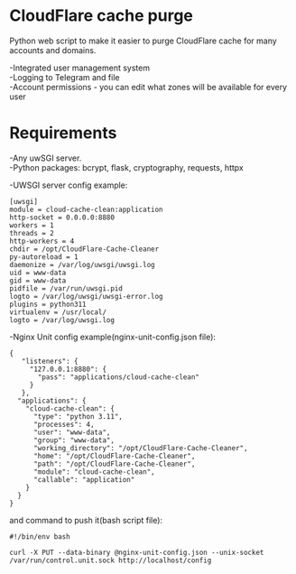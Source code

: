 # CloudFlare cache purge 

Python web script to make it easier to purge CloudFlare cache for many accounts and domains.  

-Integrated user management system  
-Logging to Telegram and file  
-Account permissions - you can edit what zones will be available for every user  

# Requirements

-Any uwSGI server.  
-Python packages: bcrypt, flask, cryptography, requests, httpx

-UWSGI server config example:  
```
[uwsgi]
module = cloud-cache-clean:application
http-socket = 0.0.0.0:8880
workers = 1
threads = 2
http-workers = 4
chdir = /opt/CloudFlare-Cache-Cleaner
py-autoreload = 1
daemonize = /var/log/uwsgi/uwsgi.log
uid = www-data
gid = www-data
pidfile = /var/run/uwsgi.pid
logto = /var/log/uwsgi/uwsgi-error.log
plugins = python311
virtualenv = /usr/local/
logto = /var/log/uwsgi.log
```  
-Nginx Unit config example(nginx-unit-config.json file):
```
{
   "listeners": {
     "127.0.0.1:8880": {
       "pass": "applications/cloud-cache-clean"
     }
   },
  "applications": {
    "cloud-cache-clean": {
      "type": "python 3.11",
      "processes": 4,
      "user": "www-data",
      "group": "www-data",
      "working_directory": "/opt/CloudFlare-Cache-Cleaner",
      "home": "/opt/CloudFlare-Cache-Cleaner",
      "path": "/opt/CloudFlare-Cache-Cleaner",
      "module": "cloud-cache-clean",
      "callable": "application"
    }
  }
}
```
  
and command to push it(bash script file):  
```
#!/bin/env bash  
  
curl -X PUT --data-binary @nginx-unit-config.json --unix-socket /var/run/control.unit.sock http://localhost/config  
```
